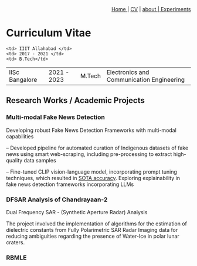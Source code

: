 <div style="text-align: right"><a href="https://vrmvikas.github.io/"> Home </a>| <a href = "https://vrmvikas.github.io/CV/">CV</a> | <a href="https://vrmvikas.github.io/about/"> about </a>|<a href = "https://vrmvikas.github.io/experimental/"> Experiments</a></div>

# Curriculum Vitae

<table>
  <tr>
    <td> IISc Bangalore </td>
    <td> 2021 - 2023 </td>
    <td> M.Tech</td>
    <td rowspan="2"> Electronics and Communication Engineering </td>
  </tr>
  <tr>
    
    <td> IIIT Allahabad </td>
    <td> 2017 - 2021 </td>
    <td> B.Tech</td>
  </tr>
</table>

## Research Works / Academic Projects

### Multi-modal Fake News Detection

Developing robust Fake News Detection Frameworks with multi-modal capabilities

– Developed pipeline for automated curation of Indigenous datasets of fake news using smart web-scraping, including pre-processing to extract high-quality data samples

– Fine-tuned CLIP vision-language model, incorporating prompt tuning techniques, which resulted in
[SOTA accuracy](https://arxiv.org/pdf/2311.16496.pdf). Exploring explainability in fake news detection frameworks incorporating LLMs


### DFSAR Analysis of Chandrayaan-2

Dual Frequency SAR - (Synthetic Aperture Radar) Analysis

The project involved the implementation of algorithms for the estimation of dielectric constants from
Fully Polarimetric SAR Radar Imaging data for reducing ambiguities regarding the presence of Water-Ice
in polar lunar craters.

### RBMLE
